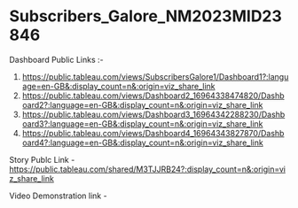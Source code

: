 # Subscribers_Galore_NM2023MID23846


Dashboard Public Links :-
1) https://public.tableau.com/views/SubscribersGalore1/Dashboard1?:language=en-GB&:display_count=n&:origin=viz_share_link
2) https://public.tableau.com/views/Dashboard2_16964338474820/Dashboard2?:language=en-GB&:display_count=n&:origin=viz_share_link
3) https://public.tableau.com/views/Dashboard3_16964342288230/Dashboard3?:language=en-GB&:display_count=n&:origin=viz_share_link
4) https://public.tableau.com/views/Dashboard4_16964343827870/Dashboard4?:language=en-GB&:display_count=n&:origin=viz_share_link

Story Publc Link - https://public.tableau.com/shared/M3TJJRB24?:display_count=n&:origin=viz_share_link

Video Demonstration link - 

